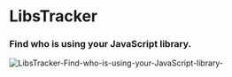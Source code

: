 # LibsTracker
### Find who is using your JavaScript library.
![LibsTracker-Find-who-is-using-your-JavaScript-library-](https://user-images.githubusercontent.com/6586706/202153381-b256c033-da0e-4aa6-84d7-b38db6fdd7b8.png)
